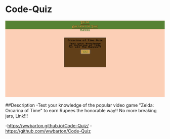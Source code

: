 # Code-Quiz

<img src="images\quiz-screenshot.png">

##Description
-Test your knowledge of the popular video game "Zelda: Orcarina of Time" to earn Rupees the honorable way!! No more breaking jars, Link!!!

-https://wwbarton.github.io/Code-Quiz/ -https://github.com/wwbarton/Code-Quiz
